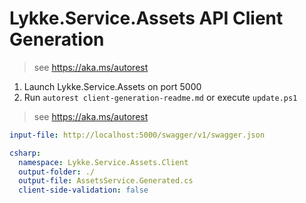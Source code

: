 ﻿# Lykke.Service.Assets API Client Generation
> see https://aka.ms/autorest

1) Launch Lykke.Service.Assets on port 5000
2) Run ```autorest client-generation-readme.md``` or execute ```update.ps1```
> see https://aka.ms/autorest
``` yaml 
input-file: http://localhost:5000/swagger/v1/swagger.json

csharp:
  namespace: Lykke.Service.Assets.Client
  output-folder: ./
  output-file: AssetsService.Generated.cs
  client-side-validation: false
```
